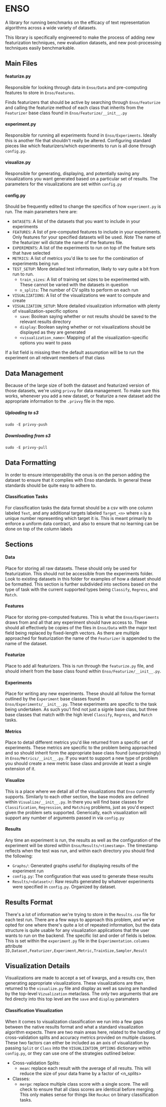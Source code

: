 # ENSO #
A library for running benchmarks on the efficacy of text representation algorithms across a wide variety of datasets.

This library is specifically engineered to make the process of adding new featurization techniques, new evaluation
datasets, and new post-processing techniques easily benchmarkable.

## Main Files ##
#### featurize.py ####
Responsible for looking through data in `Enso/Data` and pre-computing features to store in `Enso/Features`.

Finds featurizers that should be active by searching through `Enso/Featurize` and calling the featurize method of
each class that inherits from the `Featurizer` base class found in `Enso/Featurize/__init__.py`
#### experiment.py ####
Responsible for running all experiments found in `Enso/Experiments`. Ideally this is another file that shouldn't really be
altered. Configuring standard pieces like which featurizers/which experiments to run is all done through `config.py`.
#### visualize.py ####
Responsible for generating, displaying, and potentially saving any visualizations you want generated based on a
particular set of results. The parameters for the visualizations are set within `config.py`
#### config.py ####
Should be frequently edited to change the specifics of how `experiment.py` is run. The main parameters here are:
 - `DATASETS`: A list of the datasets that you want to include in your experiments
 - `FEATURES`: A list of pre-computed features to include in your experiments. Only features for your specified datasets will be used.
 *Note* The name of the featurizer will dictate the name of the features file.
 - `EXPERIMENTS`: A list of the experiments to run on top of the feature sets that have selected
 - `METRICS`: A list of metrics you'd like to see for the combination of experiments being run
 - `TEST_SETUP`: More detailed test information, likely to vary quite a bit from run to run.
   - `train_sizes`: A list of training set sizes to be experimented with. These cannot be varied with the datasets in question
   - `n_splits`: The number of CV splits to perform on each run
 - `VISUALIZATIONS`: A list of the visualizations we want to compute and create
 - `VISUALIZATION_SETUP`: More detailed visualization information with plenty of visualization-specific options
   - `save`: Boolean saying whether or not results should be saved to the relevant results directory
   - `display`: Boolean saying whether or not visualizations should be displayed as they are generated
   - `<visualization_name>`: Mapping of all the visualization-specific options you want to pass

If a list field is missing then the default assumption will be to run the experiment on all relevant members of that class

## Data Management ##
Because of the large size of both the dataset and featurized version of those datasets, we're using `privvy` for
data management. To make sure this works, whenever you add a new dataset, or featurize a new dataset add the appropriate
information to the `.privvy` file in the repo.

##### Uploading to s3 #####
`sudo -E privvy-push`

##### Downloading from s3 #####
`sudo -E privvy-pull`

## Data Formatting ##
In order to ensure interoperability the onus is on the person adding the dataset to ensure that it complies with Enso
standards. In general these standards should be quite easy to adhere to.
#### Classification Tasks ####
For classification tasks the data format should be a csv with one column labeled `Text`, and any additional targets
labeled `Target_<n>` where `n` is a unique number representing which target it is. This is meant primarily to enforce
a uniform data contract, and also to ensure that no learning can be done on top of the column labels

## Sections ##
#### Data ####
Place for storing all raw datasets. These should only be used for featurization. This should not be accessible from the
experiments folder. Look to existing datasets in this folder for examples of how a dataset should be formatted. This
section is further subdivided into sections based on the type of task with the current supported types being `Classify`,
`Regress`, and `Match`.
#### Features ####
Place for storing pre-computed features. This is what the `Enso/Experiments` draws from and all that any experiment should
have access to. These should all effectively be copies of the files in `Enso/Data` with the major text field being replaced
by fixed-length vectors. As there are multiple approached for featurization the name of the `Featurizer` is appended to
the name of the dataset.
#### Featurize ####
Place to add all featurizers. This is run through the `featurize.py` file, and should inherit
from the base class found within `Enso/Featurize/__init__.py`.
#### Experiments ####
Place for writing any new experiments. These should all follow the format outlined by the `Experiment` base classes found
in `Enso/Experiments/__init__.py`. These experiments are specific to the task being undertaken. As such you'l find not just
a signle base class, but three base classes that match with the high level `Classify`, `Regress`, and `Match` tasks.
#### Metrics ####
Place to detail different metrics you'd like returned from a specific set of experiments. These metrics are specific to
the problem being approached and so should inherit form the appropriate base class found (unsurprisingly) in
`Enso/Metrics/__init__.py`. If you want to support a new type of problem you should create a new metric base class and
provide at least a single extension of it.
#### Visualize ####
This is a place where we detail all of the visualizations that `Enso` currently supports. Similarly to each other section,
the base models are defined within `Visualize/__init__.py`. In there you will find base classes for `Classification`,
`Regression`, and `Matching` problems, just as you'd expect given the problem sets supported. Generically, each visualization
will support any number of arguments passed in via `config.py`
#### Results ####
Any time an experiment is run, the results as well as the configuration of the experiment will be stored within `Enso/Results/<timestamp>`.
The timestamp reflects when the test was run, and within each directory you should find the following:
 - `Graphs/`: Generated graphs useful for displaying results of the experiment run
 - `config.py`: The configuration that was used to generate these results
 - `Results/<dataset>/`: Raw results generated by whatever experiments were specified in `config.py`. Organized by dataset.

## Results Format ##
There's a lot of information we're trying to store in the `Results.csv` file for each test run. There are a few ways to
approach this problem, and we've opted for one where there's quite a lot of repeated information, but the data
structure is quite usable for any visualization applications that the user wants to run on the backend. The specific list
and order of fields is below. This is set within the `experiment.py` file in the `Experimentation.columns` attribute
`ID,Dataset,Featurizer,Experiment,Metric,TrainSize,Sampler,Result`

## Visualization Details ##
Visualizations are made to accept a set of kwargs, and a results csv, then generating appropriate visualizations.
These visualizations are then returned to the `visualize.py` file and display as well as saving are handled by the
top-level `Vizualization` metaclass. The only two arguments that are fed directy into this top level are the `save`
and `display` paramaters

#### Classification Visualization ####
When it comes to visualization classification we run into a few gaps between the native results format and what a standard
visualization algorithm expects. There are two main areas here, related to the handling of cross-validation splits and
accuracy metrics provided on multiple classes. These two factors can either be included as an axis of visualization by passing
`Split` or `Class` into the `VISUALIZATION_OPTIONS` dictionary within `config.py`, or they can use one of the strategies
outlined below:
 - Cross-validation Splits:
   - `mean`: replace each result with the average of all results. This will reduce the size of your data frame by a factor
   of <n_splits>
 - Classes:
   - `merge`: replace multiple class score with a single score. The will check to ensure that all class scores are identical
   before merging. This only makes sense for things like `RocAuc` on binary classification tasks.
